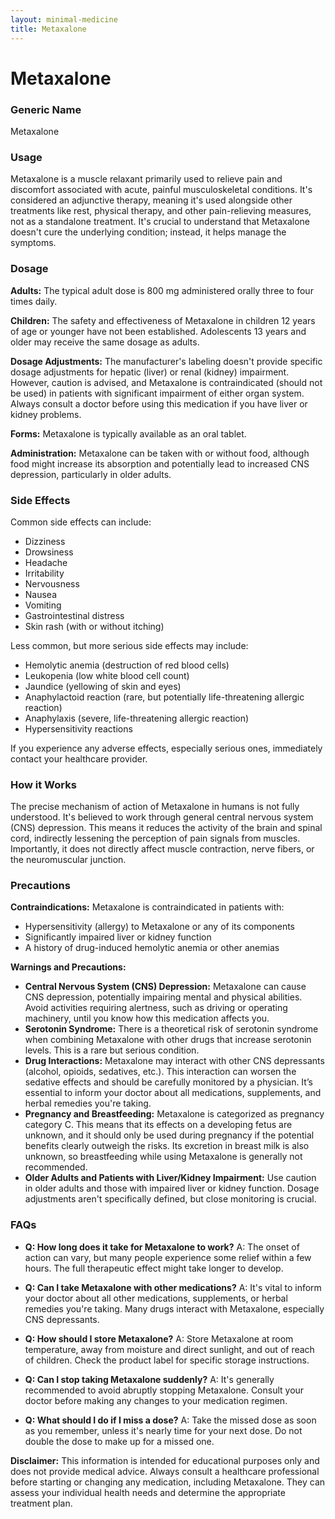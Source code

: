```yaml
---
layout: minimal-medicine
title: Metaxalone
---
```


# Metaxalone
### Generic Name
Metaxalone

### Usage
Metaxalone is a muscle relaxant primarily used to relieve pain and discomfort associated with acute, painful musculoskeletal conditions.  It's considered an adjunctive therapy, meaning it's used alongside other treatments like rest, physical therapy, and other pain-relieving measures, not as a standalone treatment.  It's crucial to understand that Metaxalone doesn't cure the underlying condition; instead, it helps manage the symptoms.

### Dosage
**Adults:** The typical adult dose is 800 mg administered orally three to four times daily.

**Children:**  The safety and effectiveness of Metaxalone in children 12 years of age or younger have not been established.  Adolescents 13 years and older may receive the same dosage as adults.

**Dosage Adjustments:**  The manufacturer's labeling doesn't provide specific dosage adjustments for hepatic (liver) or renal (kidney) impairment.  However, caution is advised, and Metaxalone is contraindicated (should not be used) in patients with significant impairment of either organ system.  Always consult a doctor before using this medication if you have liver or kidney problems.  

**Forms:** Metaxalone is typically available as an oral tablet.

**Administration:**  Metaxalone can be taken with or without food, although food might increase its absorption and potentially lead to increased CNS depression, particularly in older adults.


### Side Effects
Common side effects can include:

* Dizziness
* Drowsiness
* Headache
* Irritability
* Nervousness
* Nausea
* Vomiting
* Gastrointestinal distress
* Skin rash (with or without itching)

Less common, but more serious side effects may include:

* Hemolytic anemia (destruction of red blood cells)
* Leukopenia (low white blood cell count)
* Jaundice (yellowing of skin and eyes)
* Anaphylactoid reaction (rare, but potentially life-threatening allergic reaction)
* Anaphylaxis (severe, life-threatening allergic reaction)
* Hypersensitivity reactions

If you experience any adverse effects, especially serious ones, immediately contact your healthcare provider.


### How it Works
The precise mechanism of action of Metaxalone in humans is not fully understood.  It's believed to work through general central nervous system (CNS) depression. This means it reduces the activity of the brain and spinal cord, indirectly lessening the perception of pain signals from muscles.  Importantly, it does not directly affect muscle contraction, nerve fibers, or the neuromuscular junction.


### Precautions
**Contraindications:**  Metaxalone is contraindicated in patients with:

* Hypersensitivity (allergy) to Metaxalone or any of its components
* Significantly impaired liver or kidney function
* A history of drug-induced hemolytic anemia or other anemias

**Warnings and Precautions:**

* **Central Nervous System (CNS) Depression:** Metaxalone can cause CNS depression, potentially impairing mental and physical abilities. Avoid activities requiring alertness, such as driving or operating machinery, until you know how this medication affects you.
* **Serotonin Syndrome:**  There is a theoretical risk of serotonin syndrome when combining Metaxalone with other drugs that increase serotonin levels.  This is a rare but serious condition.
* **Drug Interactions:**  Metaxalone may interact with other CNS depressants (alcohol, opioids, sedatives, etc.).  This interaction can worsen the sedative effects and should be carefully monitored by a physician.  It’s essential to inform your doctor about all medications, supplements, and herbal remedies you're taking.
* **Pregnancy and Breastfeeding:** Metaxalone is categorized as pregnancy category C. This means that its effects on a developing fetus are unknown, and it should only be used during pregnancy if the potential benefits clearly outweigh the risks.  Its excretion in breast milk is also unknown, so breastfeeding while using Metaxalone is generally not recommended.
* **Older Adults and Patients with Liver/Kidney Impairment:**  Use caution in older adults and those with impaired liver or kidney function.  Dosage adjustments aren't specifically defined, but close monitoring is crucial.


### FAQs

* **Q: How long does it take for Metaxalone to work?** A:  The onset of action can vary, but many people experience some relief within a few hours.  The full therapeutic effect might take longer to develop.

* **Q: Can I take Metaxalone with other medications?** A:  It's vital to inform your doctor about all other medications, supplements, or herbal remedies you're taking.  Many drugs interact with Metaxalone, especially CNS depressants.

* **Q: How should I store Metaxalone?** A: Store Metaxalone at room temperature, away from moisture and direct sunlight, and out of reach of children.  Check the product label for specific storage instructions.

* **Q: Can I stop taking Metaxalone suddenly?** A:  It's generally recommended to avoid abruptly stopping Metaxalone.  Consult your doctor before making any changes to your medication regimen.

* **Q: What should I do if I miss a dose?** A:  Take the missed dose as soon as you remember, unless it's nearly time for your next dose.  Do not double the dose to make up for a missed one.


**Disclaimer:** This information is intended for educational purposes only and does not provide medical advice.  Always consult a healthcare professional before starting or changing any medication, including Metaxalone.  They can assess your individual health needs and determine the appropriate treatment plan.

